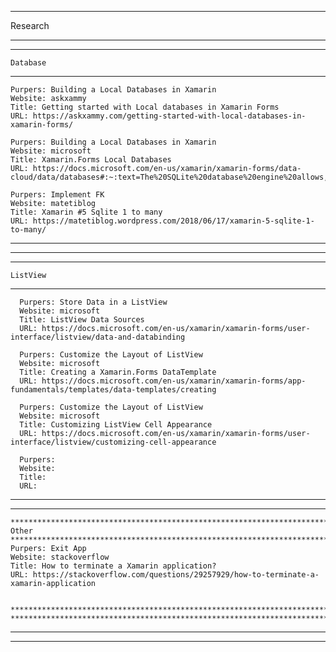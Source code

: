 ***************************************************************************
Research
***************************************************************************
  ***************************************************************************
    Database
  ***************************************************************************
    Purpers: Building a Local Databases in Xamarin
    Website: askxammy
    Title: Getting started with Local databases in Xamarin Forms
    URL: https://askxammy.com/getting-started-with-local-databases-in-xamarin-forms/ 
   
    Purpers: Building a Local Databases in Xamarin
    Website: microsoft
    Title: Xamarin.Forms Local Databases
    URL: https://docs.microsoft.com/en-us/xamarin/xamarin-forms/data-cloud/data/databases#:~:text=The%20SQLite%20database%20engine%20allows,information%20in%20a%20local%20database. 
    
    Purpers: Implement FK
    Website: matetiblog
    Title: Xamarin #5 Sqlite 1 to many
    URL: https://matetiblog.wordpress.com/2018/06/17/xamarin-5-sqlite-1-to-many/
    
   ***************************************************************************
   ***************************************************************************
    
   ***************************************************************************
    ListView
   ***************************************************************************
      Purpers: Store Data in a ListView
      Website: microsoft
      Title: ListView Data Sources
      URL: https://docs.microsoft.com/en-us/xamarin/xamarin-forms/user-interface/listview/data-and-databinding
      
      Purpers: Customize the Layout of ListView
      Website: microsoft
      Title: Creating a Xamarin.Forms DataTemplate
      URL: https://docs.microsoft.com/en-us/xamarin/xamarin-forms/app-fundamentals/templates/data-templates/creating
      
      Purpers: Customize the Layout of ListView
      Website: microsoft
      Title: Customizing ListView Cell Appearance
      URL: https://docs.microsoft.com/en-us/xamarin/xamarin-forms/user-interface/listview/customizing-cell-appearance
      
      Purpers:
      Website:
      Title:
      URL:
   ***************************************************************************
   ***************************************************************************
    
    
    ***************************************************************************
    Other
    ***************************************************************************
    Purpers: Exit App
    Website: stackoverflow
    Title: How to terminate a Xamarin application?
    URL: https://stackoverflow.com/questions/29257929/how-to-terminate-a-xamarin-application
    
    
    ***************************************************************************
    ***************************************************************************
    
    
***************************************************************************
***************************************************************************
